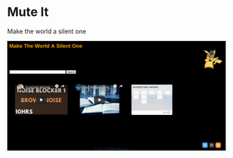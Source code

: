 # Mute It
Make the world a silent one

![Preview](https://github.com/zex/infinity/blob/feature-sphere/mute_it/static/img/muteit_preview.jpg)
